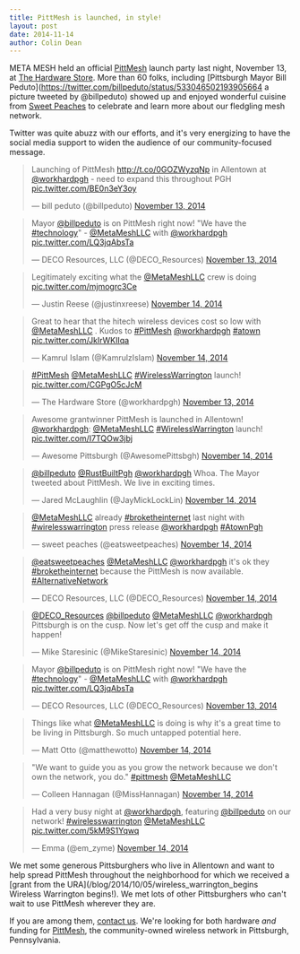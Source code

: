 ```yaml
---
title: PittMesh is launched, in style!
layout: post
date: 2014-11-14
author: Colin Dean
---
```


META MESH held an official [PittMesh](http://pittmesh.net) launch party
last night, November 13, at [The Hardware Store](http://workhardpgh.com/). 
More than 60 folks, including [Pittsburgh Mayor Bill 
Peduto](https://twitter.com/billpeduto/status/533046502193905664 a picture tweeted by @billpeduto)
showed up and enjoyed wonderful cuisine from [Sweet 
Peaches](https://www.facebook.com/eatsweetpeaches) to celebrate and 
learn more about our fledgling mesh network.

Twitter was quite abuzz with our efforts, and it's very energizing to have
the social media support to widen the audience of our community-focused message.

<blockquote class="twitter-tweet" lang="en"><p>Launching of PittMesh <a href="http://t.co/0GOZWyzqNp">http://t.co/0GOZWyzqNp</a> in Allentown at <a href="https://twitter.com/workhardpgh">@workhardpgh</a> - need to expand this throughout PGH <a href="http://t.co/BE0n3eY3oy">pic.twitter.com/BE0n3eY3oy</a></p>&mdash; bill peduto (@billpeduto) <a href="https://twitter.com/billpeduto/status/533046502193905664">November 13, 2014</a></blockquote>
<blockquote class="twitter-tweet" lang="en"><p>Mayor <a href="https://twitter.com/billpeduto">@billpeduto</a> is on PittMesh right now! &quot;We have the <a href="https://twitter.com/hashtag/technology?src=hash">#technology</a>&quot; - <a href="https://twitter.com/MetaMeshLLC">@MetaMeshLLC</a> with <a href="https://twitter.com/workhardpgh">@workhardpgh</a> <a href="http://t.co/LQ3jqAbsTa">pic.twitter.com/LQ3jqAbsTa</a></p>&mdash; DECO Resources, LLC (@DECO_Resources) <a href="https://twitter.com/DECO_Resources/status/533046143492444160">November 13, 2014</a></blockquote>
<blockquote class="twitter-tweet" lang="en"><p>Legitimately exciting what the <a href="https://twitter.com/MetaMeshLLC">@MetaMeshLLC</a> crew is doing <a href="http://t.co/mjmogrc3Ce">pic.twitter.com/mjmogrc3Ce</a></p>&mdash; Justin Reese (@justinxreese) <a href="https://twitter.com/justinxreese/status/533057162348470273">November 14, 2014</a></blockquote>
<blockquote class="twitter-tweet" lang="en"><p>Great to hear that the hitech wireless devices cost so low with <a href="https://twitter.com/MetaMeshLLC">@MetaMeshLLC</a> . Kudos to <a href="https://twitter.com/hashtag/PittMesh?src=hash">#PittMesh</a> <a href="https://twitter.com/workhardpgh">@workhardpgh</a> <a href="https://twitter.com/hashtag/atown?src=hash">#atown</a> <a href="http://t.co/JkIrWKIIqa">pic.twitter.com/JkIrWKIIqa</a></p>&mdash; Kamrul Islam (@KamrulzIslam) <a href="https://twitter.com/KamrulzIslam/status/533047643912826880">November 14, 2014</a></blockquote>
<blockquote class="twitter-tweet" lang="en"><p><a href="https://twitter.com/hashtag/PittMesh?src=hash">#PittMesh</a> <a href="https://twitter.com/MetaMeshLLC">@MetaMeshLLC</a> <a href="https://twitter.com/hashtag/WirelessWarrington?src=hash">#WirelessWarrington</a> launch! <a href="http://t.co/CGPgO5cJcM">pic.twitter.com/CGPgO5cJcM</a></p>&mdash; The Hardware Store (@workhardpgh) <a href="https://twitter.com/workhardpgh/status/533046065302601728">November 13, 2014</a></blockquote>
<blockquote class="twitter-tweet" lang="en"><p>Awesome grantwinner PittMesh is launched in Allentown! <a href="https://twitter.com/workhardpgh">@workhardpgh</a>: <a href="https://twitter.com/MetaMeshLLC">@MetaMeshLLC</a> <a href="https://twitter.com/hashtag/WirelessWarrington?src=hash">#WirelessWarrington</a> launch! <a href="http://t.co/I7TQOw3jbj">pic.twitter.com/I7TQOw3jbj</a></p>&mdash; Awesome Pittsburgh (@AwesomePittsbgh) <a href="https://twitter.com/AwesomePittsbgh/status/533079144285110274">November 14, 2014</a></blockquote>
<blockquote class="twitter-tweet" lang="en"><p><a href="https://twitter.com/billpeduto">@billpeduto</a> <a href="https://twitter.com/RustBuiltPgh">@RustBuiltPgh</a> <a href="https://twitter.com/workhardpgh">@workhardpgh</a> Whoa. The Mayor tweeted about PittMesh. We live in exciting times.</p>&mdash; Jared McLaughlin (@JayMickLockLin) <a href="https://twitter.com/JayMickLockLin/status/533282482544975873">November 14, 2014</a></blockquote>
<blockquote class="twitter-tweet" lang="en"><p><a href="https://twitter.com/MetaMeshLLC">@MetaMeshLLC</a> already <a href="https://twitter.com/hashtag/broketheinternet?src=hash">#broketheinternet</a> last night with <a href="https://twitter.com/hashtag/wirelesswarrington?src=hash">#wirelesswarrington</a> press release <a href="https://twitter.com/workhardpgh">@workhardpgh</a> <a href="https://twitter.com/hashtag/AtownPgh?src=hash">#AtownPgh</a></p>&mdash; sweet peaches (@eatsweetpeaches) <a href="https://twitter.com/eatsweetpeaches/status/533236236551745536">November 14, 2014</a></blockquote>
<blockquote class="twitter-tweet" lang="en"><p><a href="https://twitter.com/eatsweetpeaches">@eatsweetpeaches</a> <a href="https://twitter.com/MetaMeshLLC">@MetaMeshLLC</a> <a href="https://twitter.com/workhardpgh">@workhardpgh</a> it&#39;s ok they <a href="https://twitter.com/hashtag/broketheinternet?src=hash">#broketheinternet</a> because the PittMesh is now available. <a href="https://twitter.com/hashtag/AlternativeNetwork?src=hash">#AlternativeNetwork</a></p>&mdash; DECO Resources, LLC (@DECO_Resources) <a href="https://twitter.com/DECO_Resources/status/533237686803640321">November 14, 2014</a></blockquote>
<blockquote class="twitter-tweet" lang="en"><p><a href="https://twitter.com/DECO_Resources">@DECO_Resources</a> <a href="https://twitter.com/billpeduto">@billpeduto</a> <a href="https://twitter.com/MetaMeshLLC">@MetaMeshLLC</a> <a href="https://twitter.com/workhardpgh">@workhardpgh</a> Pittsburgh is on the cusp. Now let&#39;s get off the cusp and make it happen!</p>&mdash; Mike Staresinic (@MikeStaresinic) <a href="https://twitter.com/MikeStaresinic/status/533046853802393600">November 14, 2014</a></blockquote>
<blockquote class="twitter-tweet" lang="en"><p>Mayor <a href="https://twitter.com/billpeduto">@billpeduto</a> is on PittMesh right now! &quot;We have the <a href="https://twitter.com/hashtag/technology?src=hash">#technology</a>&quot; - <a href="https://twitter.com/MetaMeshLLC">@MetaMeshLLC</a> with <a href="https://twitter.com/workhardpgh">@workhardpgh</a> <a href="http://t.co/LQ3jqAbsTa">pic.twitter.com/LQ3jqAbsTa</a></p>&mdash; DECO Resources, LLC (@DECO_Resources) <a href="https://twitter.com/DECO_Resources/status/533046143492444160">November 13, 2014</a></blockquote>
<blockquote class="twitter-tweet" lang="en"><p>Things like what <a href="https://twitter.com/MetaMeshLLC">@MetaMeshLLC</a> is doing is why it&#39;s a great time to be living in Pittsburgh. So much untapped potential here.</p>&mdash; Matt Otto (@matthewotto) <a href="https://twitter.com/matthewotto/status/533063422834126848">November 14, 2014</a></blockquote>
<blockquote class="twitter-tweet" lang="en"><p>&quot;We want to guide you as you grow the network because we don&#39;t own the network, you do.&quot; <a href="https://twitter.com/hashtag/pittmesh?src=hash">#pittmesh</a> <a href="https://twitter.com/MetaMeshLLC">@MetaMeshLLC</a></p>&mdash; Colleen Hannagan (@MissHannagan) <a href="https://twitter.com/MissHannagan/status/533048294055108609">November 14, 2014</a></blockquote>
<blockquote class="twitter-tweet" lang="en"><p>Had a very busy night at <a href="https://twitter.com/workhardpgh">@workhardpgh</a>, featuring <a href="https://twitter.com/billpeduto">@billpeduto</a> on our network! <a href="https://twitter.com/hashtag/wirelesswarrington?src=hash">#wirelesswarrington</a> <a href="https://twitter.com/MetaMeshLLC">@MetaMeshLLC</a> <a href="http://t.co/5kM9S1Yqwq">pic.twitter.com/5kM9S1Yqwq</a></p>&mdash; Emma (@em_zyme) <a href="https://twitter.com/em_zyme/status/533068899101995011">November 14, 2014</a></blockquote>

We met some generous Pittsburghers who live in Allentown and want to help spread
PittMesh throughout the neighborhood for which we received a [grant from the
URA](/blog/2014/10/05/wireless_warrington_begins Wireless 
Warrington begins!). We met lots of other Pittsburghers who can't wait to use PittMesh
wherever they are.

If you are among them, [contact us](/contact.html). We're looking for both hardware
_and_ funding for [PittMesh](http://www.pittmesh.net), the community-owned wireless 
network in Pittsburgh, Pennsylvania.

<script async src="//platform.twitter.com/widgets.js" charset="utf-8"></script>
